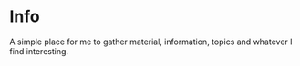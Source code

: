 # Info

A simple place for me to gather material, information, topics and whatever I find interesting.

